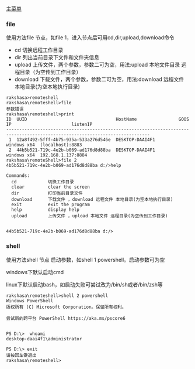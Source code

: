 [主菜单](./shell.md)

### file
使用方法file 节点，如file 1，进入节点后可用cd,dir,upload,download命令
- cd 切换远程工作目录
- dir 列出当前目录下文件和文件夹信息
- upload 上传文件，两个参数，参数二可为空，用法:upload 本地文件目录 远程目录（为空传到工作目录）
- download 下载文件，两个参数，参数二可为空，用法:download 远程文件 本地目录(为空本地执行目录)

```shell
rakshasa>remoteshell
rakshasa\remoteshell>file
参数错误
rakshasa\remoteshell>print
ID  UUID                                  HostName                GOOS          IP                       listenIP
-----------------------------------------------------------------------------------------------------------------------------
 1  12a8f492-5fff-4b75-935a-533a276d546e  DESKTOP-DAAI4F1         windows x64  (localhost):8883
 2  44b5b521-719c-4e2b-b069-ad176d8d88ba  DESKTOP-DAAI4F1         windows x64  192.168.1.137:8884
rakshasa\remoteShell>file 2
4b5b521-719c-4e2b-b069-ad176d8d88ba d:/>help

Commands:
  cd            切换工作目录
  clear         clear the screen
  dir           打印当前目录文件
  download      下载文件 ，download 远程文件 本地目录(为空本地执行目录)
  exit          exit the program
  help          display help
  upload        上传文件 ，upload 本地文件 远程目录(为空传到工作目录)


44b5b521-719c-4e2b-b069-ad176d8d88ba d:/>
```

### shell
使用方法shell 节点 启动参数，如shell 1 powershell。启动参数可为空

windows下默认启动cmd

linux下默认启动bash，如启动失败可尝试改为/bin/sh或者/bin/zsh等

```shell
rakshasa\remoteshell>shell 2 powershell
Windows PowerShell
版权所有 (C) Microsoft Corporation。保留所有权利。

尝试新的跨平台 PowerShell https://aka.ms/pscore6


PS D:\>  whoami
desktop-daai4f1\administrator

PS D:\> exit
请按回车键退出
rakshasa\remoteshell>
```